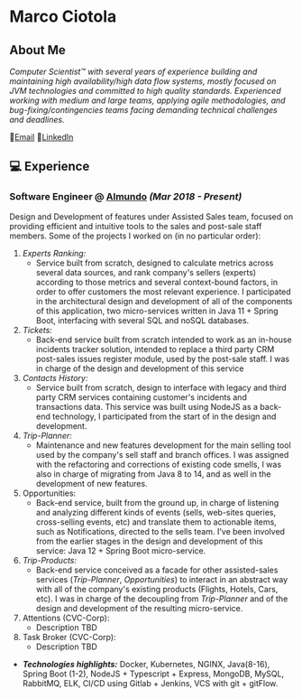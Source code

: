# Marco Ciotola

## About Me

_Computer Scientist™ with several years of experience building and maintaining high availability/high data flow systems, mostly focused on JVM technologies and committed to high quality standards. Experienced working with medium and large teams, applying agile methodologies, and bug-fixing/contingencies teams facing demanding technical challenges and deadlines._ <br>

:email:[Email](mailto:marcovciotola@gmail.com)   :link:[LinkedIn](https://www.linkedin.com/in/marcovciotola/) 



## :computer: Experience

### **Software Engineer** @ [Almundo](https://almundo.com.ar/)  _(Mar 2018 - Present)_ <br>

Design and Development of features under Assisted Sales team, focused on providing efficient and intuitive tools to the sales and post-sale staff members. Some of the projects I worked on  (in no particular order):

1. _Experts Ranking:_
   - Service built from scratch, designed to calculate metrics across several data sources, and rank company's sellers (experts) according to those metrics and several context-bound factors, in order to offer customers the most relevant experience. I participated in the architectural design and development of all of the components of this application, two micro-services written in Java 11 + Spring Boot, interfacing with several SQL and noSQL databases.
2. _Tickets:_
   - Back-end service built from scratch intended to work as an in-house incidents tracker solution, intended to replace a third party CRM post-sales issues register module, used by the post-sale staff. I was in charge of the design and development of this service 
3. _Contacts History:_
   - Service built from scratch, design to interface with legacy and third party CRM services containing customer's incidents and transactions data. This service was built using NodeJS as a back-end technology, I participated from the start of in the design and development.
4. _Trip-Planner:_
   - Maintenance and new features development for the main selling tool used by the company's sell staff and branch offices. I was assigned with the refactoring and corrections of existing code smells, I was also in charge of migrating from Java 8 to 14, and as well in the development of new features. 
5. Opportunities:
   - Back-end service, built from the ground up, in charge of listening and analyzing different kinds of events (sells, web-sites queries, cross-selling events, etc) and translate them to actionable items, such as Notifications, directed to the sells team. I've been involved from the earlier stages in the design and development of this service: Java 12 + Spring Boot micro-service.
6. _Trip-Products:_
   - Back-end service conceived as a facade for other assisted-sales services (*Trip-Planner*, *Opportunities*) to interact in an abstract way with all of the company's existing products (Flights, Hotels, Cars, etc). I was in charge of the decoupling from *Trip-Planner* and of the design and development of the resulting micro-service.
7. Attentions (CVC-Corp):
   - Description TBD
8. Task Broker (CVC-Corp):
   - Description TBD

- **_Technologies highlights:_** Docker, Kubernetes, NGINX, Java(8-16), Spring Boot (1-2), NodeJS + Typescript + Express, MongoDB, MySQL, RabbitMQ, ELK, CI/CD using Gitlab + Jenkins, VCS with git + gitFlow.
  <br><br>
